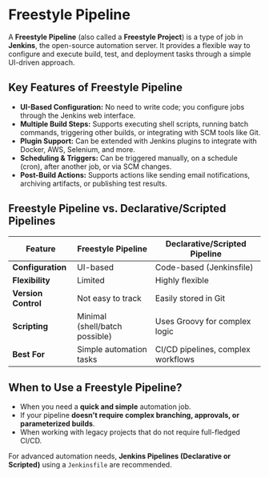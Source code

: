 # Freestyle Pipeline

A **Freestyle Pipeline** (also called a **Freestyle Project**) is a type of job in **Jenkins**, the open-source automation server. It provides a flexible way to configure and execute build, test, and deployment tasks through a simple UI-driven approach.

## Key Features of Freestyle Pipeline
- **UI-Based Configuration:** No need to write code; you configure jobs through the Jenkins web interface.
- **Multiple Build Steps:** Supports executing shell scripts, running batch commands, triggering other builds, or integrating with SCM tools like Git.
- **Plugin Support:** Can be extended with Jenkins plugins to integrate with Docker, AWS, Selenium, and more.
- **Scheduling & Triggers:** Can be triggered manually, on a schedule (cron), after another job, or via SCM changes.
- **Post-Build Actions:** Supports actions like sending email notifications, archiving artifacts, or publishing test results.

## Freestyle Pipeline vs. Declarative/Scripted Pipelines
| Feature | Freestyle Pipeline | Declarative/Scripted Pipeline |
|---------|-------------------|-----------------------------|
| **Configuration** | UI-based | Code-based (Jenkinsfile) |
| **Flexibility** | Limited | Highly flexible |
| **Version Control** | Not easy to track | Easily stored in Git |
| **Scripting** | Minimal (shell/batch possible) | Uses Groovy for complex logic |
| **Best For** | Simple automation tasks | CI/CD pipelines, complex workflows |

## When to Use a Freestyle Pipeline?
- When you need a **quick and simple** automation job.
- If your pipeline **doesn't require complex branching, approvals, or parameterized builds**.
- When working with legacy projects that do not require full-fledged CI/CD.

For advanced automation needs, **Jenkins Pipelines (Declarative or Scripted)** using a `Jenkinsfile` are recommended.

